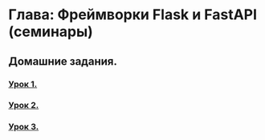 # Глава: Фреймворки Flask и FastAPI (семинары)
## Домашние задания.
 
### [Урок 1.](/Lesson01_HW)
### [Урок 2.](https://github.com/Ykiseliov/Flask_lessons/tree/main/Lesson02/HomeWork)
### [Урок 3.](https://github.com/Ykiseliov/Flask_lessons/tree/main/Lesson03/HomeWork)
